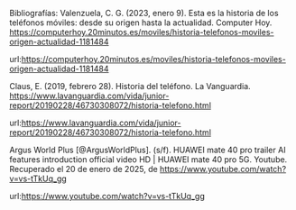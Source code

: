 Bibliografías:
Valenzuela, C. G. (2023, enero 9). Esta es la historia de los teléfonos móviles: desde su origen hasta la actualidad. Computer Hoy. https://computerhoy.20minutos.es/moviles/historia-telefonos-moviles-origen-actualidad-1181484

url:https://computerhoy.20minutos.es/moviles/historia-telefonos-moviles-origen-actualidad-1181484

Claus, E. (2019, febrero 28). Historia del teléfono. La Vanguardia. https://www.lavanguardia.com/vida/junior-report/20190228/46730308072/historia-telefono.html

url:https://www.lavanguardia.com/vida/junior-report/20190228/46730308072/historia-telefono.html

Argus World Plus [@ArgusWorldPlus]. (s/f). HUAWEI mate 40 pro trailer AI features introduction official video HD | HUAWEI mate 40 pro 5G. Youtube. Recuperado el 20 de enero de 2025, de https://www.youtube.com/watch?v=vs-tTkUq_gg

url:https://www.youtube.com/watch?v=vs-tTkUq_gg
